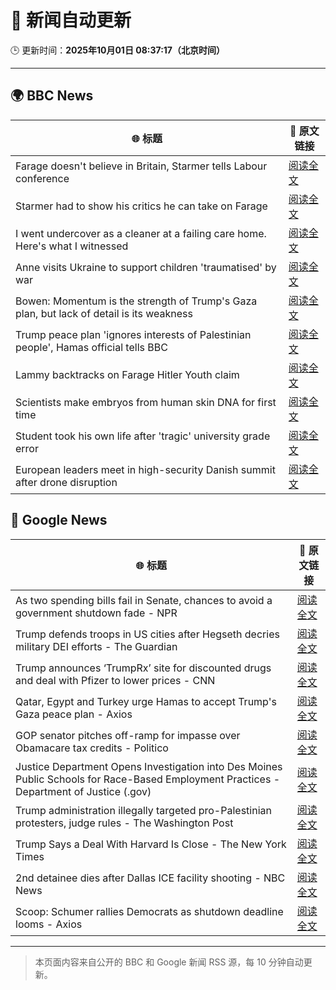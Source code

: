 # 🧠 新闻自动更新

🕒 更新时间：**2025年10月01日 08:37:17（北京时间）**

---

## 🌍 BBC News

| 🌐 标题 | 🔗 原文链接 |
|--------|-------------|
| Farage doesn't believe in Britain, Starmer tells Labour conference | [阅读全文](https://www.bbc.com/news/articles/c749vy43l74o?at_medium=RSS&at_campaign=rss) |
| Starmer had to show his critics he can take on Farage | [阅读全文](https://www.bbc.com/news/articles/cpw1jwdlz7lo?at_medium=RSS&at_campaign=rss) |
| I went undercover as a cleaner at a failing care home. Here's what I witnessed | [阅读全文](https://www.bbc.com/news/articles/c4g78yj2v2go?at_medium=RSS&at_campaign=rss) |
| Anne visits Ukraine to support children 'traumatised' by war | [阅读全文](https://www.bbc.com/news/articles/cgrqlrjgd51o?at_medium=RSS&at_campaign=rss) |
| Bowen: Momentum is the strength of Trump's Gaza plan, but lack of detail is its weakness | [阅读全文](https://www.bbc.com/news/articles/cn829deeje3o?at_medium=RSS&at_campaign=rss) |
| Trump peace plan 'ignores interests of Palestinian people', Hamas official tells BBC | [阅读全文](https://www.bbc.com/news/articles/cx2j97jldkmo?at_medium=RSS&at_campaign=rss) |
| Lammy backtracks on Farage Hitler Youth claim | [阅读全文](https://www.bbc.com/news/articles/cn95q9j0yyro?at_medium=RSS&at_campaign=rss) |
| Scientists make embryos from human skin DNA for first time | [阅读全文](https://www.bbc.com/news/articles/c4g2vyee0zlo?at_medium=RSS&at_campaign=rss) |
| Student took his own life after 'tragic' university grade error | [阅读全文](https://www.bbc.com/news/articles/cy5016evdp2o?at_medium=RSS&at_campaign=rss) |
| European leaders meet in high-security Danish summit after drone disruption | [阅读全文](https://www.bbc.com/news/articles/cp8jdene16ro?at_medium=RSS&at_campaign=rss) |

## 📰 Google News

| 🌐 标题 | 🔗 原文链接 |
|--------|-------------|
| As two spending bills fail in Senate, chances to avoid a government shutdown fade - NPR | [阅读全文](https://news.google.com/rss/articles/CBMiekFVX3lxTFA3U1d5akFaVHJ1Q2pzb2lQT1BxTi01N2Z3eXJrZUdyV182NnVLdzJzVlhSTlRJenNySGF0YURadGxjSkppb0xsckhWeHRHVmlJX05VbDlVajhuQ2txZUtsVDBOX2prMlBldGdBbzhlWWtGdzFVSXBuUXl3?oc=5) |
| Trump defends troops in US cities after Hegseth decries military DEI efforts - The Guardian | [阅读全文](https://news.google.com/rss/articles/CBMilgFBVV95cUxOc1lyR0hQdnhDYkYzTjY5cXE0V0lDcWZCelNRb19vczZFSERLQlhja05iM2xLTnJna196My1MZmw1RVVSLWUxR2ZHb3ZxdTJVS3FvN1hjYkdxSFUtSXpGMHd5dFZtVUpBZktCaExNRmg4QURSLXdlWmhiWWlyWWtGcDgzTnQ1OVdwX0FhR1VfUVVnZGRwRFE?oc=5) |
| Trump announces ‘TrumpRx’ site for discounted drugs and deal with Pfizer to lower prices - CNN | [阅读全文](https://news.google.com/rss/articles/CBMickFVX3lxTFBHdmZZN25DQkptdXpzNE92Q0s4dzlOTVAzNmlkUEZ5d2JGWWdsTDhmcktsUVVMcTRrQklEV015Szg5eDEzZndTbFJRRDMyUzNNVFZnenEzUC1LUEVxRWx5UnFpMWItSWhtUnkyX3dyOGNUUQ?oc=5) |
| Qatar, Egypt and Turkey urge Hamas to accept Trump's Gaza peace plan - Axios | [阅读全文](https://news.google.com/rss/articles/CBMiigFBVV95cUxOeHlpLWZjbFpUazZha2YxampoeWJfUktad1haSV9tMC1LdTZjNVdqUkR1OElXbmxkeG9uODl3MGlMUFBuTDlwQnJPbzRpMG02MGdKakVDcjUzY1RoVFFSVTlYcC1VSTl5dFYwUDNCTlVkOXZnTUJhZjRuNWxjdGJULU1MODFjRWNKaGc?oc=5) |
| GOP senator pitches off-ramp for impasse over Obamacare tax credits - Politico | [阅读全文](https://news.google.com/rss/articles/CBMizwFBVV95cUxOOU1OdThreEdVc0phMF9ZMUMzQldnSmNGdEZEa2g1RzBtMm01cGlKUlNRbnhzNjZINmRmNHpod0UzSXZkM05uRERBbC15WWVqRFV6S3NSNWNaVklXV1h1eWQ2UmdSRzM2VkZQVm1lMU1PcG53eGdXRlBFdVllLTVfSlRFWHFnYkJ3SGZ1cHIwLVRiRG1BczFSWTh4QU53SFl6SzV3cHhxOWQyS3pKZnRqdDkwQVpJQkctOEU4eXY0RHZnMTkyanloNU9HcjJtX2c?oc=5) |
| Justice Department Opens Investigation into Des Moines Public Schools for Race-Based Employment Practices - Department of Justice (.gov) | [阅读全文](https://news.google.com/rss/articles/CBMiuAFBVV95cUxOUUxGd0E5N09Ka2dueVp0WVZ5N2RIVTFOSmxoaF92MVJicWpoMDRCOF9sM01udi1CMG1hQmFOZmh5MEhBQnpJdmF1akJjQ0w3TElUQmxwWU9VUDBMcmJJUm9SUWJmN2lRdlh0RGhsb0ZrZm9KYm1YWU5teFlsM3FJSEliWkpUR1ZrVzVCMk1FQzlkb1V5WEE5bThBVFhWRmh5b0VWZTVFWDZrNExqcHFaQWZzOGJWcHlv?oc=5) |
| Trump administration illegally targeted pro-Palestinian protesters, judge rules - The Washington Post | [阅读全文](https://news.google.com/rss/articles/CBMitwFBVV95cUxPdmdtYTFzUEM2SVRVNnB4bUhqZk9HX0xXalVyM0Y3MWVzZUg5cnV0RGJXT0NWNFNxbXhlRmlpQlZWRzJWVTNHWFVjbEFiZkFITXp4dEZSekV2RHYyc0EzWk4xQzJsT0ZZemczbW5wSDQtSU51RzIxY2hOQkhkbmdpcW04ckJxQVNaWDV6aEswbUdCQ3ZkTGFUTHVVdGpsYVhFaElEYWd5VHJZZ0NKejJ4dkhyTDFleDA?oc=5) |
| Trump Says a Deal With Harvard Is Close - The New York Times | [阅读全文](https://news.google.com/rss/articles/CBMibkFVX3lxTE1RSGRmZUVpeTNaQTVnTk92ZWpwY3B1ekY2RUw4NUlKdGpMV0ktZTEzUUZCbEpHTDlNb1RuWmdOcnZ4MlkxYkNCeS1zelZPLU44dHlPNTFLZWZjeVdqVmtpazJxOHFJOEN2QmRONS1R?oc=5) |
| 2nd detainee dies after Dallas ICE facility shooting - NBC News | [阅读全文](https://news.google.com/rss/articles/CBMimgFBVV95cUxOWHgybVE3WkpXTUEyRWFkVkdOYmFfMEJsWHZnTnhiT2pteFhxenNWQ3F1VC1zLWdKNUoyN3p3Qm1sX3B6Q19kMW9Sa0lvalY4N0NjTkVJZjRBT05HaTloNllzZUpNcUxBWVJiSjNZblVHX05PZkRFRWFFZDRnNE1mSlJVZmZDazl4d0lPVDFVMHRXZnE0Nld6Tnh30gFWQVVfeXFMTmx0TzNnUTA0Mmc1NDFxdlJvUVNlMzRDTFN0YmNwaElLZnZMdUZ5ZEdTRnlBMUNyQWEzOVhWaXp5UndwaExCb3gxYXZkQnM3N1ROUDNGV1E?oc=5) |
| Scoop: Schumer rallies Democrats as shutdown deadline looms - Axios | [阅读全文](https://news.google.com/rss/articles/CBMifEFVX3lxTFBNU1BZQ1I0c05vUGVjUUdKYVlobkpoWWZpMEw2Ti1SRW9VLU80WHR5QUk0UUE3MDhZZDNSZmhoWG02X3VkWGFJVFA3VHVZbE9aRFZCdTNXRTlPREVkQk1TbmRWV2g1RlFDY21rc1lsX0lKeWhnQmVCMnVUQ2w?oc=5) |

---
> 本页面内容来自公开的 BBC 和 Google 新闻 RSS 源，每 10 分钟自动更新。